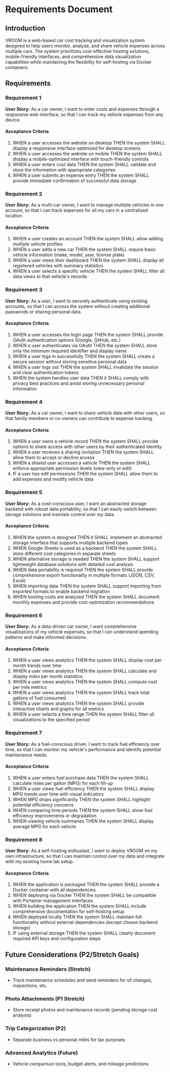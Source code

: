 # Requirements Document

## Introduction

VROOM is a web-based car cost tracking and visualization system designed to help users monitor, analyze, and share vehicle expenses across multiple cars. The system prioritizes cost-effective hosting solutions, mobile-friendly interfaces, and comprehensive data visualization capabilities while maintaining the flexibility for self-hosting via Docker containers.

## Requirements

### Requirement 1

**User Story:** As a car owner, I want to enter costs and expenses through a responsive web interface, so that I can track my vehicle expenses from any device.

#### Acceptance Criteria

1. WHEN a user accesses the website on desktop THEN the system SHALL display a responsive interface optimized for desktop screens
2. WHEN a user accesses the website on mobile THEN the system SHALL display a mobile-optimized interface with touch-friendly controls
3. WHEN a user enters cost data THEN the system SHALL validate and store the information with appropriate categories
4. WHEN a user submits an expense entry THEN the system SHALL provide immediate confirmation of successful data storage

### Requirement 2

**User Story:** As a multi-car owner, I want to manage multiple vehicles in one account, so that I can track expenses for all my cars in a centralized location.

#### Acceptance Criteria

1. WHEN a user creates an account THEN the system SHALL allow adding multiple vehicle profiles
2. WHEN a user adds a new car THEN the system SHALL require basic vehicle information (make, model, year, license plate)
3. WHEN a user views their dashboard THEN the system SHALL display all registered vehicles with summary statistics
4. WHEN a user selects a specific vehicle THEN the system SHALL filter all data views to that vehicle's records

### Requirement 3

**User Story:** As a user, I want to securely authenticate using existing accounts, so that I can access the system without creating additional passwords or sharing personal data.

#### Acceptance Criteria

1. WHEN a user accesses the login page THEN the system SHALL provide OAuth authentication options (Google, GitHub, etc.)
2. WHEN a user authenticates via OAuth THEN the system SHALL store only the minimum required identifier and display name
3. WHEN a user logs in successfully THEN the system SHALL create a secure session without storing sensitive personal data
4. WHEN a user logs out THEN the system SHALL invalidate the session and clear authentication tokens
5. WHEN the system handles user data THEN it SHALL comply with privacy best practices and avoid storing unnecessary personal information

### Requirement 4

**User Story:** As a car owner, I want to share vehicle data with other users, so that family members or co-owners can contribute to expense tracking.

#### Acceptance Criteria

1. WHEN a user owns a vehicle record THEN the system SHALL provide options to share access with other users by their authenticated identity
2. WHEN a user receives a sharing invitation THEN the system SHALL allow them to accept or decline access
3. WHEN a shared user accesses a vehicle THEN the system SHALL enforce appropriate permission levels (view-only or edit)
4. IF a user has edit permissions THEN the system SHALL allow them to add expenses and modify vehicle data

### Requirement 5

**User Story:** As a cost-conscious user, I want an abstracted storage backend with robust data portability, so that I can easily switch between storage solutions and maintain control over my data.

#### Acceptance Criteria

1. WHEN the system is designed THEN it SHALL implement an abstracted storage interface that supports multiple backend types
2. WHEN Google Sheets is used as a backend THEN the system SHALL store different cost categories in separate sheets
3. WHEN alternative storage is needed THEN the system SHALL support lightweight database solutions with detailed cost analysis
4. WHEN data portability is required THEN the system SHALL provide comprehensive export functionality in multiple formats (JSON, CSV, Excel)
5. WHEN importing data THEN the system SHALL support importing from exported formats to enable backend migration
6. WHEN hosting costs are analyzed THEN the system SHALL document monthly expenses and provide cost-optimization recommendations

### Requirement 6

**User Story:** As a data-driven car owner, I want comprehensive visualizations of my vehicle expenses, so that I can understand spending patterns and make informed decisions.

#### Acceptance Criteria

1. WHEN a user views analytics THEN the system SHALL display cost per month trends over time
2. WHEN a user views analytics THEN the system SHALL calculate and display miles per month statistics
3. WHEN a user views analytics THEN the system SHALL compute cost per mile metrics
4. WHEN a user views analytics THEN the system SHALL track total gallons of fuel consumed
5. WHEN a user views analytics THEN the system SHALL provide interactive charts and graphs for all metrics
6. WHEN a user selects a time range THEN the system SHALL filter all visualizations to the specified period

### Requirement 7

**User Story:** As a fuel-conscious driver, I want to track fuel efficiency over time, so that I can monitor my vehicle's performance and identify potential maintenance needs.

#### Acceptance Criteria

1. WHEN a user enters fuel purchase data THEN the system SHALL calculate miles per gallon (MPG) for each fill-up
2. WHEN a user views fuel efficiency THEN the system SHALL display MPG trends over time with visual indicators
3. WHEN MPG drops significantly THEN the system SHALL highlight potential efficiency concerns
4. WHEN comparing time periods THEN the system SHALL show fuel efficiency improvements or degradation
5. WHEN viewing vehicle summaries THEN the system SHALL display average MPG for each vehicle

### Requirement 8

**User Story:** As a self-hosting enthusiast, I want to deploy VROOM on my own infrastructure, so that I can maintain control over my data and integrate with my existing home lab setup.

#### Acceptance Criteria

1. WHEN the application is packaged THEN the system SHALL provide a Docker container with all dependencies
2. WHEN deploying via Docker THEN the system SHALL be compatible with Portainer management interfaces
3. WHEN building the application THEN the system SHALL include comprehensive documentation for self-hosting setup
4. WHEN deployed locally THEN the system SHALL maintain full functionality without external dependencies (except chosen backend storage)
5. IF using external storage THEN the system SHALL clearly document required API keys and configuration steps

## Future Considerations (P2/Stretch Goals)

### Maintenance Reminders (Stretch)
- Track maintenance schedules and send reminders for oil changes, inspections, etc.

### Photo Attachments (P1 Stretch)  
- Store receipt photos and maintenance records (pending storage cost analysis)

### Trip Categorization (P2)
- Separate business vs personal miles for tax purposes

### Advanced Analytics (Future)
- Vehicle comparison tools, budget alerts, and mileage predictions